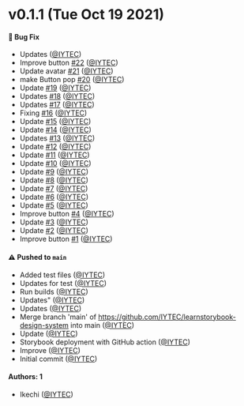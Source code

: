 # v0.1.1 (Tue Oct 19 2021)

#### 🐛 Bug Fix

- Updates ([@IYTEC](https://github.com/IYTEC))
- Improve button [#22](https://github.com/IYTEC/learnstorybook-design-system/pull/22) ([@IYTEC](https://github.com/IYTEC))
- Update avatar [#21](https://github.com/IYTEC/learnstorybook-design-system/pull/21) ([@IYTEC](https://github.com/IYTEC))
- make Button pop [#20](https://github.com/IYTEC/learnstorybook-design-system/pull/20) ([@IYTEC](https://github.com/IYTEC))
- Update [#19](https://github.com/IYTEC/learnstorybook-design-system/pull/19) ([@IYTEC](https://github.com/IYTEC))
- Updates [#18](https://github.com/IYTEC/learnstorybook-design-system/pull/18) ([@IYTEC](https://github.com/IYTEC))
- Updates [#17](https://github.com/IYTEC/learnstorybook-design-system/pull/17) ([@IYTEC](https://github.com/IYTEC))
- Fixing [#16](https://github.com/IYTEC/learnstorybook-design-system/pull/16) ([@IYTEC](https://github.com/IYTEC))
- Update [#15](https://github.com/IYTEC/learnstorybook-design-system/pull/15) ([@IYTEC](https://github.com/IYTEC))
- Update [#14](https://github.com/IYTEC/learnstorybook-design-system/pull/14) ([@IYTEC](https://github.com/IYTEC))
- Updates [#13](https://github.com/IYTEC/learnstorybook-design-system/pull/13) ([@IYTEC](https://github.com/IYTEC))
- Update [#12](https://github.com/IYTEC/learnstorybook-design-system/pull/12) ([@IYTEC](https://github.com/IYTEC))
- Update [#11](https://github.com/IYTEC/learnstorybook-design-system/pull/11) ([@IYTEC](https://github.com/IYTEC))
- Update [#10](https://github.com/IYTEC/learnstorybook-design-system/pull/10) ([@IYTEC](https://github.com/IYTEC))
- Update [#9](https://github.com/IYTEC/learnstorybook-design-system/pull/9) ([@IYTEC](https://github.com/IYTEC))
- Update [#8](https://github.com/IYTEC/learnstorybook-design-system/pull/8) ([@IYTEC](https://github.com/IYTEC))
- Update [#7](https://github.com/IYTEC/learnstorybook-design-system/pull/7) ([@IYTEC](https://github.com/IYTEC))
- Update [#6](https://github.com/IYTEC/learnstorybook-design-system/pull/6) ([@IYTEC](https://github.com/IYTEC))
- Update [#5](https://github.com/IYTEC/learnstorybook-design-system/pull/5) ([@IYTEC](https://github.com/IYTEC))
- Improve button [#4](https://github.com/IYTEC/learnstorybook-design-system/pull/4) ([@IYTEC](https://github.com/IYTEC))
- Update [#3](https://github.com/IYTEC/learnstorybook-design-system/pull/3) ([@IYTEC](https://github.com/IYTEC))
- Update [#2](https://github.com/IYTEC/learnstorybook-design-system/pull/2) ([@IYTEC](https://github.com/IYTEC))
- Improve button [#1](https://github.com/IYTEC/learnstorybook-design-system/pull/1) ([@IYTEC](https://github.com/IYTEC))

#### ⚠️ Pushed to `main`

- Added test files ([@IYTEC](https://github.com/IYTEC))
- Updates for test ([@IYTEC](https://github.com/IYTEC))
- Run builds ([@IYTEC](https://github.com/IYTEC))
- Updates" ([@IYTEC](https://github.com/IYTEC))
- Updates ([@IYTEC](https://github.com/IYTEC))
- Merge branch 'main' of https://github.com/IYTEC/learnstorybook-design-system into main ([@IYTEC](https://github.com/IYTEC))
- Update ([@IYTEC](https://github.com/IYTEC))
- Storybook deployment with GitHub action ([@IYTEC](https://github.com/IYTEC))
- Improve ([@IYTEC](https://github.com/IYTEC))
- Initial commit ([@IYTEC](https://github.com/IYTEC))

#### Authors: 1

- Ikechi ([@IYTEC](https://github.com/IYTEC))
